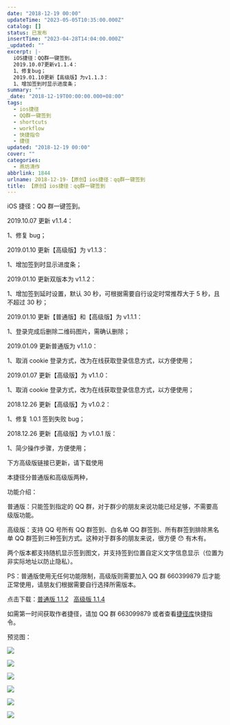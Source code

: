```yaml
---
date: "2018-12-19 00:00"
updateTime: "2023-05-05T10:35:00.000Z"
catalog: []
status: 已发布
insertTime: "2023-04-28T14:04:00.000Z"
_updated: ""
excerpt: |-
  iOS捷径：QQ群一键签到。
  2019.10.07更新v1.1.4：
  1、修复bug；
  2019.01.10更新【高级版】为v1.1.3：
  1、增加签到时显示进度条；
summary: ""
_date: "2018-12-19T00:00:00.000+08:00"
tags:
  - ios捷径
  - QQ群一键签到
  - shortcuts
  - workflow
  - 快捷指令
  - 捷径
updated: "2018-12-19 00:00"
cover: ""
categories:
  - 燕坊清作
abbrlink: 1844
urlname: 2018-12-19-【原创】ios捷径：qq群一键签到
title: 【原创】ios捷径：qq群一键签到
---
```


iOS 捷径：QQ 群一键签到。

2019.10.07 更新 v1.1.4：

1、修复 bug；

2019.01.10 更新【高级版】为 v1.1.3：

1、增加签到时显示进度条；

2019.01.10 更新双版本为 v1.1.2：

1、增加签到延时设置，默认 30 秒，可根据需要自行设定时常推荐大于 5 秒，且不超过 30 秒；

2019.01.10 更新【普通版】和【高级版】为 v1.1.1：

1、登录完成后删除二维码图片，需确认删除；

2019.01.09 更新普通版为 v1.1.0：

1、取消 cookie 登录方式，改为在线获取登录信息方式，以方便使用；

2019.01.07 更新【高级版】为 v1.1.0：

1、取消 cookie 登录方式，改为在线获取登录信息方式，以方便使用；

2018.12.26 更新【高级版】为 v1.0.2：

1、修复 1.0.1 签到失败 bug；

2018.12.26 更新【高级版】为 v1.0.1 版：

1、简少操作步骤，方便使用；

下方高级版链接已更新，请下载使用

本捷径分普通版和高级版两种，

功能介绍：

普通版：只能签到指定的 QQ 群，对于群少的朋友来说功能已经足够，不需要高级版功能。

高级版：支持 QQ 号所有 QQ 群签到、白名单 QQ 群签到、所有群签到排除黑名单 QQ 群签到三种签到方式。这种对于群多的朋友来说，很方便 😯 有木有。

两个版本都支持随机显示签到图文，并支持签到位置自定义文字信息显示（位置为非实际地址以防止隐私）。

PS：普通版使用无任何功能限制，高级版则需要加入 QQ 群 660399879 后才能正常使用，请朋友们根据需要自行选择所需版本。

点击下载：[普通版 1.1.2](https://www.icloud.com/shortcuts/8ca1199bd4b846e8bc350f303cba5847)   [高级版 1.1.4](https://www.icloud.com/shortcuts/9784abde2cfc4678b5c247c2d82114aa)

如需第一时间获取作者捷径，请加 QQ 群 663099879 或者查看[捷径库](https://www.bmqy.net/2342.html)快捷指令。

预览图：

![](https://image.bmqy.net/upload/Fto5o-5ea0sNMlW_75VgGJCv2AcJ.jpg)

![](https://image.bmqy.net/upload/Fto5o-5ea0sNMlW_75VgGJCv2AcJ.jpg)

![](https://image.bmqy.net/upload/Fto5o-5ea0sNMlW_75VgGJCv2AcJ.jpg)

![](https://image.bmqy.net/upload/Fto5o-5ea0sNMlW_75VgGJCv2AcJ.jpg)

![](https://image.bmqy.net/upload/Fto5o-5ea0sNMlW_75VgGJCv2AcJ.jpg)

![](https://image.bmqy.net/upload/Fto5o-5ea0sNMlW_75VgGJCv2AcJ.jpg)
